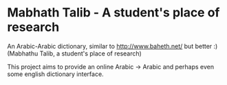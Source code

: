 Mabhath Talib - A student's place of research
=============================================

An Arabic-Arabic dictionary, similar to http://www.baheth.net/ but better :) (Mabhathu Talib, a student's place of research)

This project aims to provide an online Arabic -> Arabic and perhaps even some english dictionary interface.

